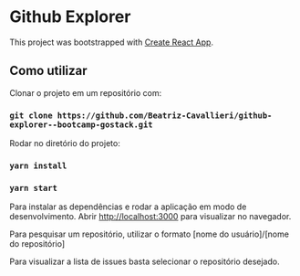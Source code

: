 # Github Explorer
This project was bootstrapped with [Create React App](https://github.com/facebook/create-react-app).

## Como utilizar

Clonar o projeto em um repositório com:

### `git clone https://github.com/Beatriz-Cavallieri/github-explorer--bootcamp-gostack.git`

Rodar no diretório do projeto:

### `yarn install`

### `yarn start`

Para instalar as dependências e rodar a aplicação em modo de desenvolvimento.
Abrir [http://localhost:3000](http://localhost:3000) para visualizar no navegador.

Para pesquisar um repositório, utilizar o formato [nome do usuário]/[nome do repositório]

Para visualizar a lista de issues basta selecionar o repositório desejado.
